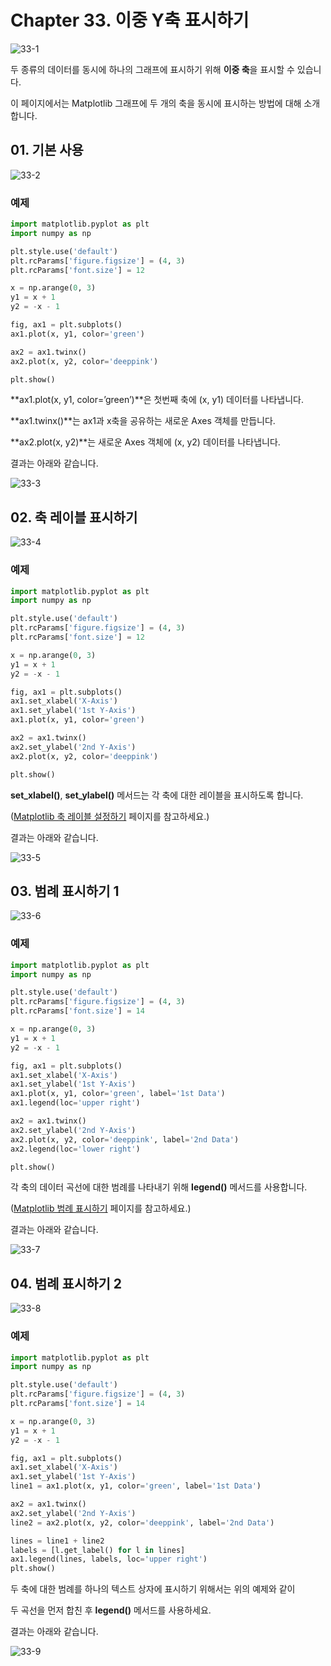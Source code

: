 # Chapter 33. 이중 Y축 표시하기

![33-1](image/33/33-1.png)

두 종류의 데이터를 동시에 하나의 그래프에 표시하기 위해 **이중 축**을 표시할 수 있습니다.

이 페이지에서는 Matplotlib 그래프에 두 개의 축을 동시에 표시하는 방법에 대해 소개합니다.



## 01. 기본 사용

![33-2](image/33/33-2.png)

### 예제

```python
import matplotlib.pyplot as plt
import numpy as np

plt.style.use('default')
plt.rcParams['figure.figsize'] = (4, 3)
plt.rcParams['font.size'] = 12

x = np.arange(0, 3)
y1 = x + 1
y2 = -x - 1

fig, ax1 = plt.subplots()
ax1.plot(x, y1, color='green')

ax2 = ax1.twinx()
ax2.plot(x, y2, color='deeppink')

plt.show()
```

**ax1.plot(x, y1, color=’green’)**은 첫번째 축에 (x, y1) 데이터를 나타냅니다.

**ax1.twinx()**는 ax1과 x축을 공유하는 새로운 Axes 객체를 만듭니다.

**ax2.plot(x, y2)**는 새로운 Axes 객체에 (x, y2) 데이터를 나타냅니다.

결과는 아래와 같습니다.

![33-3](image/33/33-3.png)



## 02. 축 레이블 표시하기

![33-4](image/33/33-4.png)

### 예제

```python
import matplotlib.pyplot as plt
import numpy as np

plt.style.use('default')
plt.rcParams['figure.figsize'] = (4, 3)
plt.rcParams['font.size'] = 12

x = np.arange(0, 3)
y1 = x + 1
y2 = -x - 1

fig, ax1 = plt.subplots()
ax1.set_xlabel('X-Axis')
ax1.set_ylabel('1st Y-Axis')
ax1.plot(x, y1, color='green')

ax2 = ax1.twinx()
ax2.set_ylabel('2nd Y-Axis')
ax2.plot(x, y2, color='deeppink')

plt.show()
```

**set_xlabel()**, **set_ylabel()** 메서드는 각 축에 대한 레이블을 표시하도록 합니다.

([Matplotlib 축 레이블 설정하기](https://wikidocs.net/92081) 페이지를 참고하세요.)

결과는 아래와 같습니다.

![33-5](image/33/33-5.png)



## 03. 범례 표시하기 1

![33-6](image/33/33-6.png)

### 예제

```python
import matplotlib.pyplot as plt
import numpy as np

plt.style.use('default')
plt.rcParams['figure.figsize'] = (4, 3)
plt.rcParams['font.size'] = 14

x = np.arange(0, 3)
y1 = x + 1
y2 = -x - 1

fig, ax1 = plt.subplots()
ax1.set_xlabel('X-Axis')
ax1.set_ylabel('1st Y-Axis')
ax1.plot(x, y1, color='green', label='1st Data')
ax1.legend(loc='upper right')

ax2 = ax1.twinx()
ax2.set_ylabel('2nd Y-Axis')
ax2.plot(x, y2, color='deeppink', label='2nd Data')
ax2.legend(loc='lower right')

plt.show()
```

각 축의 데이터 곡선에 대한 범례를 나타내기 위해 **legend()** 메서드를 사용합니다.

([Matplotlib 범례 표시하기](https://wikidocs.net/137778) 페이지를 참고하세요.)

결과는 아래와 같습니다.

![33-7](image/33/33-7.png)



## 04. 범례 표시하기 2

![33-8](image/33/33-8.png)

### 예제

```python
import matplotlib.pyplot as plt
import numpy as np

plt.style.use('default')
plt.rcParams['figure.figsize'] = (4, 3)
plt.rcParams['font.size'] = 14

x = np.arange(0, 3)
y1 = x + 1
y2 = -x - 1

fig, ax1 = plt.subplots()
ax1.set_xlabel('X-Axis')
ax1.set_ylabel('1st Y-Axis')
line1 = ax1.plot(x, y1, color='green', label='1st Data')

ax2 = ax1.twinx()
ax2.set_ylabel('2nd Y-Axis')
line2 = ax2.plot(x, y2, color='deeppink', label='2nd Data')

lines = line1 + line2
labels = [l.get_label() for l in lines]
ax1.legend(lines, labels, loc='upper right')
plt.show()
```

두 축에 대한 범례를 하나의 텍스트 상자에 표시하기 위해서는 위의 예제와 같이

두 곡선을 먼저 합친 후 **legend()** 메서드를 사용하세요.

결과는 아래와 같습니다.

![33-9](image/33/33-9.png)

